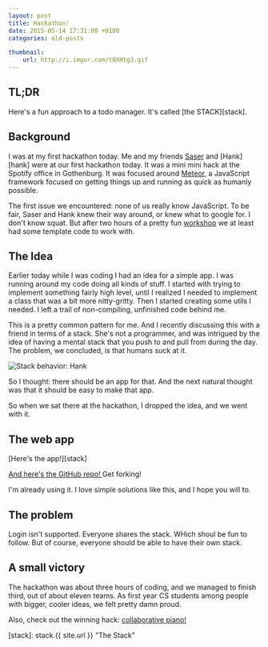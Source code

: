 ```yaml
---
layout: post
title: Hackathon!
date: 2015-05-14 17:31:00 +0100
categories: old-posts

thumbnail:
    url: http://i.imgur.com/t0XHtgJ.gif
---
```


TL;DR
---

Here's a fun approach to a todo manager. It's called [the STACK][stack].

Background
---

I was at my first hackathon today. Me and my friends [Saser][saser] and [Hank][hank] were at our
first hackathon today. It was a mini mini hack at the Spotify office in
Gothenburg. It was focused around [Meteor][meteor], a JavaScript framework focused on
getting things up and running as quick as humanly possible.

The first issue we encountered: none of us really know JavaScript. To be fair,
Saser and Hank knew their way around, or knew what to google for. I don't know
squat. But after two hours of a pretty fun [workshop][meteor-workshop] we at least had some
template code to work with.

The Idea
---

Earlier today while I was coding I had an idea for a simple app. I was running
around my code doing all kinds of stuff. I started with trying to implement
something fairly high level, until I realized I needed to implement a class
that was a bit more nitty-gritty. Then I started creating some utils I needed.
I left a trail of non-compiling, unfinished code behind me.

This is a pretty common pattern for me. And I recently discussing this with a friend in terms of a stack. She's not a programmer, and was intrigued by the idea of having a mental stack that you push to and pull from during the day. The problem, we concluded, is that humans suck at it.

![Stack behavior: Hank](http://i.imgur.com/t0XHtgJ.gif)

So I thought: there should be an app for that. And the next natural thought was
that it should be easy to make that app.

So when we sat there at the hackathon, I dropped the idea, and we went with it.

The web app
---

[Here's the app!][stack]

[ And here's the GitHub repo! ][stack-repo] Get forking!

I'm already using it. I love simple solutions like this, and I hope you will
to.

The problem
---

Login isn't supported. Everyone shares the stack. WHich shoul be fun to follow.
But of course, everyone should be able to have their own stack.

A small victory
---

The hackathon was about three hours of coding, and we managed to finish third,
out of about eleven teams. As first year CS students among people with bigger,
cooler ideas, we felt pretty damn proud.

Also, check out the winning hack: [collaborative piano!][piano]

[meteor-workshop]: http://slides.com/timbrandin/meteor-slack#/ "Meteor Workshop"
[meteor]: https://www.meteor.com/ "Meteor"
[piano]: http://piano2.meteor.com/ "Collaborative Piano"
[saser]: https://github.com/Saser "Saser GitHub"
[stack-repo]: https://github.com/hjorthjort/meteor-stack "The Stack on GitHub"
[stack]: stack.{{ site.url }} "The Stack"
